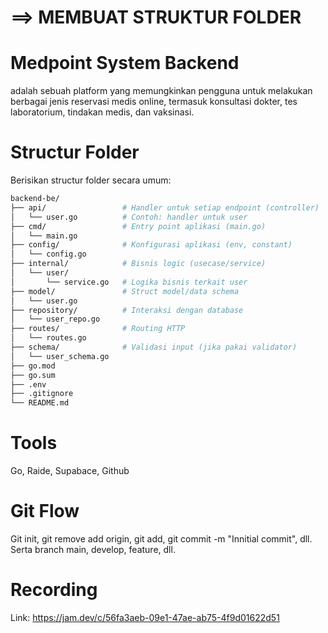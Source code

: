 # ==> MEMBUAT STRUKTUR FOLDER

# Medpoint System Backend
adalah sebuah platform yang memungkinkan pengguna untuk melakukan berbagai jenis reservasi medis online, termasuk konsultasi dokter, tes laboratorium, tindakan medis, dan vaksinasi.

# Structur Folder
Berisikan structur folder secara umum: 

```bash
backend-be/
├── api/                 # Handler untuk setiap endpoint (controller)
│   └── user.go          # Contoh: handler untuk user
├── cmd/                 # Entry point aplikasi (main.go)
│   └── main.go
├── config/              # Konfigurasi aplikasi (env, constant)
│   └── config.go
├── internal/            # Bisnis logic (usecase/service)
│   └── user/            
│       └── service.go   # Logika bisnis terkait user
├── model/               # Struct model/data schema
│   └── user.go
├── repository/          # Interaksi dengan database
│   └── user_repo.go
├── routes/              # Routing HTTP
│   └── routes.go
├── schema/              # Validasi input (jika pakai validator)
│   └── user_schema.go
├── go.mod
├── go.sum
├── .env
├── .gitignore
└── README.md
```

# Tools
Go, Raide, Supabace, Github

# Git Flow
Git init, git remove add origin, git add, git commit -m "Innitial commit", dll. Serta branch main, develop, feature, dll.

# Recording
Link: https://jam.dev/c/56fa3aeb-09e1-47ae-ab75-4f9d01622d51




